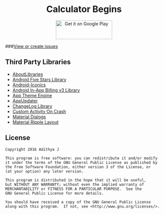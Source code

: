<h1 align="center">Calculator Begins</h1>

<p align="center"><a target="_blank" href="https://play.google.com/store/apps/details?id=com.pimp.calculator"><img alt="Get it on Google Play" src="https://play.google.com/intl/en_us/badges/images/apps/en-play-badge.png" height="60" width="180"></a></p>

###[View or create issues](https://github.com/adithya321/Calculator-Begins/issues)

## Third Party Libraries
* [AboutLibraries](https://github.com/mikepenz/AboutLibraries)
* [Android Five Stars Library](https://github.com/Angtrim/Android-Five-Stars-Library)
* [Android-Iconics](https://github.com/mikepenz/Android-Iconics)
* [Android In-App Billing v3 Library](https://github.com/anjlab/android-inapp-billing-v3)
* [App Theme Engine](https://github.com/afollestad/app-theme-engine)
* [AppUpdater](https://github.com/javiersantos/AppUpdater)
* [ChangeLog Library](https://github.com/gabrielemariotti/changeloglib)
* [Custom Activity On Crash](https://github.com/Ereza/CustomActivityOnCrash)
* [Material Dialogs](https://github.com/afollestad/material-dialogs)
* [Material Ripple Layout](https://github.com/balysv/material-ripple)

## License

    Copyright 2016 Adithya J

    This program is free software: you can redistribute it and/or modify
    it under the terms of the GNU General Public License as published by
    the Free Software Foundation, either version 3 of the License, or
    (at your option) any later version.

    This program is distributed in the hope that it will be useful,
    but WITHOUT ANY WARRANTY; without even the implied warranty of
    MERCHANTABILITY or FITNESS FOR A PARTICULAR PURPOSE.  See the
    GNU General Public License for more details.

    You should have received a copy of the GNU General Public License
    along with this program.  If not, see <http://www.gnu.org/licenses/>.

